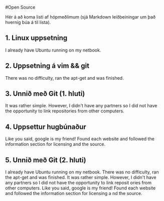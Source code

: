 #Open Source

Hér á að koma listi af hópmeðlimum (sjá Markdown leiðbeiningar um það hvernig búa á til lista).

## 1. Linux uppsetning

I already have Ubuntu running on my netbook.

## 2. Uppsetning á vim && git

There was no difficulty, ran the apt-get and was finished.

## 3. Unnið með Git (1. hluti)

It was rather simple. However, I didn't have any partners so I did not have the opportunity to link repositories from other computers.

## 4. Uppsettur hugbúnaður

Like you said, google is my friend! Found each website and followed the information section for licensing and the source.

## 5. Unnið með Git (2. hluti)

I already have Ubuntu running on my netbook.
There was no difficulty, ran the apt-get and was finished.
It was rather simple. However, I didn't have any partners so I did not have the opportunity to link reposit
ories from other computers.
Like you said, google is my friend! Found each website and followed the information section for licensing a
nd the source.
